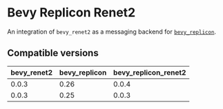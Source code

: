 # Bevy Replicon Renet2

An integration of `bevy_renet2` as a messaging backend for [`bevy_replicon`](https://github.com/projectharmonia/bevy_replicon).


## Compatible versions

| bevy_renet2 | bevy_replicon | bevy_replicon_renet2 |
| ----------- | ------------- | -------------------- |
| 0.0.3       | 0.26          | 0.0.4                |
| 0.0.3       | 0.25          | 0.0.3                |
